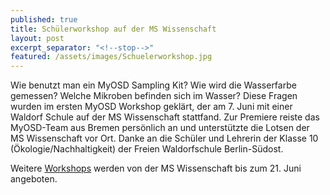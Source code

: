 ```yaml
---
published: true
title: Schülerworkshop auf der MS Wissenschaft
layout: post
excerpt_separator: "<!--stop-->"
featured: /assets/images/Schuelerworkshop.jpg
---
```

 
Wie benutzt man ein MyOSD Sampling Kit? Wie wird die Wasserfarbe gemessen? Welche Mikroben befinden sich im Wasser?
Diese Fragen wurden im ersten MyOSD Workshop geklärt, der am 7. Juni mit einer Waldorf Schule auf der MS Wissenschaft stattfand. 
Zur Premiere reiste das MyOSD-Team aus Bremen persönlich an und unterstützte die Lotsen der MS Wissenschaft vor Ort.
Danke an die Schüler und Lehrerin der Klasse 10 (Ökologie/Nachhaltigkeit) der Freien Waldorfschule Berlin-Südost.
<!--stop-->
Weitere [Workshops](https://ms-wissenschaft.de/schulen/workshops/) werden von der MS Wissenschaft bis zum 21. Juni angeboten.

